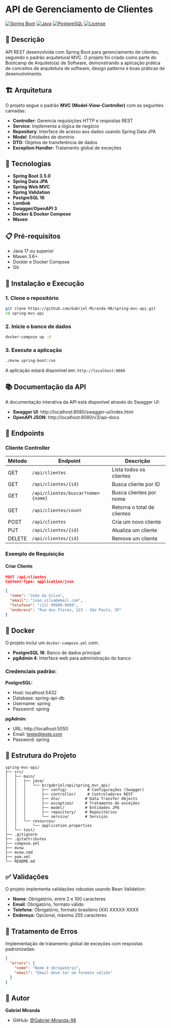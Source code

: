 # API de Gerenciamento de Clientes

[![Spring Boot](https://img.shields.io/badge/Spring%20Boot-3.5.0-brightgreen.svg)](https://spring.io/projects/spring-boot)
[![Java](https://img.shields.io/badge/Java-17-orange.svg)](https://www.oracle.com/java/)
[![PostgreSQL](https://img.shields.io/badge/PostgreSQL-16-blue.svg)](https://www.postgresql.org/)
[![License](https://img.shields.io/badge/License-MIT-yellow.svg)](https://opensource.org/licenses/MIT)

## 📝 Descrição

API REST desenvolvida com Spring Boot para gerenciamento de clientes, seguindo o padrão arquitetural MVC. O projeto foi criado como parte do Bootcamp de Arquiteto(a) de Software, demonstrando a aplicação prática de conceitos de arquitetura de software, design patterns e boas práticas de desenvolvimento.

## 🏗️ Arquitetura

O projeto segue o padrão **MVC (Model-View-Controller)** com as seguintes camadas:

- **Controller**: Gerencia requisições HTTP e respostas REST
- **Service**: Implementa a lógica de negócio
- **Repository**: Interface de acesso aos dados usando Spring Data JPA
- **Model**: Entidades de domínio
- **DTO**: Objetos de transferência de dados
- **Exception Handler**: Tratamento global de exceções

## 🚀 Tecnologias

- **Spring Boot 3.5.0**
- **Spring Data JPA**
- **Spring Web MVC**
- **Spring Validation**
- **PostgreSQL 16**
- **Lombok**
- **Swagger/OpenAPI 3**
- **Docker & Docker Compose**
- **Maven**

## 📋 Pré-requisitos

- Java 17 ou superior
- Maven 3.6+
- Docker e Docker Compose
- Git

## 🔧 Instalação e Execução

### 1. Clone o repositório
```bash
git clone https://github.com/Gabriel-Miranda-98/spring-mvc-api.git
cd spring-mvc-api
```

### 2. Inicie o banco de dados
```bash
docker-compose up -d
```

### 3. Execute a aplicação
```bash
./mvnw spring-boot:run
```

A aplicação estará disponível em: `http://localhost:8080`

## 📚 Documentação da API

A documentação interativa da API está disponível através do Swagger UI:

- **Swagger UI**: http://localhost:8080/swagger-ui/index.html
- **OpenAPI JSON**: http://localhost:8080/v3/api-docs

## 🔌 Endpoints

### Cliente Controller

| Método | Endpoint | Descrição |
|--------|----------|-----------|
| GET | `/api/clientes` | Lista todos os clientes |
| GET | `/api/clientes/{id}` | Busca cliente por ID |
| GET | `/api/clientes/buscar?nome={nome}` | Busca clientes por nome |
| GET | `/api/clientes/count` | Retorna o total de clientes |
| POST | `/api/clientes` | Cria um novo cliente |
| PUT | `/api/clientes/{id}` | Atualiza um cliente |
| DELETE | `/api/clientes/{id}` | Remove um cliente |

### Exemplo de Requisição

#### Criar Cliente
```json
POST /api/clientes
Content-Type: application/json

{
  "nome": "João da Silva",
  "email": "joao.silva@email.com",
  "telefone": "(11) 99999-9999",
  "endereco": "Rua das Flores, 123 - São Paulo, SP"
}
```

## 🐳 Docker

O projeto inclui um `docker-compose.yml` com:

- **PostgreSQL 16**: Banco de dados principal
- **pgAdmin 4**: Interface web para administração do banco

### Credenciais padrão:

**PostgreSQL:**
- Host: localhost:5432
- Database: spring-api-db
- Username: spring
- Password: spring

**pgAdmin:**
- URL: http://localhost:5050
- Email: teste@teste.com
- Password: spring

## 📂 Estrutura do Projeto

```
spring-mvc-api/
├── src/
│   ├── main/
│   │   ├── java/
│   │   │   └── br/gabriel/api/spring_mvc_api/
│   │   │       ├── config/         # Configurações (Swagger)
│   │   │       ├── controller/     # Controladores REST
│   │   │       ├── dto/           # Data Transfer Objects
│   │   │       ├── exception/     # Tratamento de exceções
│   │   │       ├── model/         # Entidades JPA
│   │   │       ├── repository/    # Repositórios
│   │   │       └── service/       # Serviços
│   │   └── resources/
│   │       └── application.properties
│   └── test/
├── .gitignore
├── .gitattributes
├── compose.yml
├── mvnw
├── mvnw.cmd
├── pom.xml
└── README.md
```

## ✅ Validações

O projeto implementa validações robustas usando Bean Validation:

- **Nome**: Obrigatório, entre 2 e 100 caracteres
- **Email**: Obrigatório, formato válido
- **Telefone**: Obrigatório, formato brasileiro (XX) XXXXX-XXXX
- **Endereço**: Opcional, máximo 255 caracteres

## 🔄 Tratamento de Erros

Implementação de tratamento global de exceções com respostas padronizadas:

```json
{
  "errors": {
    "nome": "Nome é obrigatório",
    "email": "Email deve ter um formato válido"
  }
}
```





## 👤 Autor

**Gabriel Miranda**

- GitHub: [@Gabriel-Miranda-98](https://github.com/Gabriel-Miranda-98)
